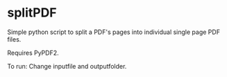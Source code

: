 # splitPDF
Simple python script to split a PDF's pages into individual single page PDF files.

Requires PyPDF2. 

To run: Change inputfile and outputfolder. 
